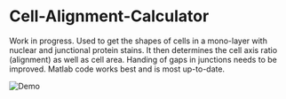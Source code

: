 # Cell-Alignment-Calculator
Work in progress. Used to get the shapes of cells in a mono-layer with nuclear and junctional protein stains. It then determines the cell axis ratio (alignment) as well as cell area. Handing of gaps in junctions needs to be improved. Matlab code works best and is most up-to-date.

![Demo](https://user-images.githubusercontent.com/68864205/127901910-377da8f5-fedb-40b0-86c7-db1dd2ed1ada.png)
